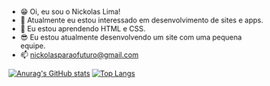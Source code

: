 - 😁 Oi, eu sou o Nickolas Lima!
- 👀 Atualmente eu estou interessado em desenvolvimento de sites e apps.
- 🎨 Eu estou aprendendo HTML e CSS.
- 😎 Eu estou atualmente desenvolvendo um site com uma pequena equipe.
- 📫 nickolasparaofuturo@gmail.com

[![Anurag's GitHub stats](https://github-readme-stats.vercel.app/api?username=nickolascerrilima&show_icons=true&theme=tokyonight)](https://github.com/anuraghazra/github-readme-stats)
[![Top Langs](https://github-readme-stats.vercel.app/api/top-langs/?username=nickolascerrilima&layout=compact&theme=tokyonight)](https://github.com/anuraghazra/github-readme-stats)
